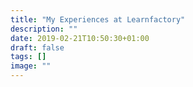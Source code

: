 ```yaml
---
title: "My Experiences at Learnfactory"
description: ""
date: 2019-02-21T10:50:30+01:00
draft: false
tags: []
image: ""
---
```


